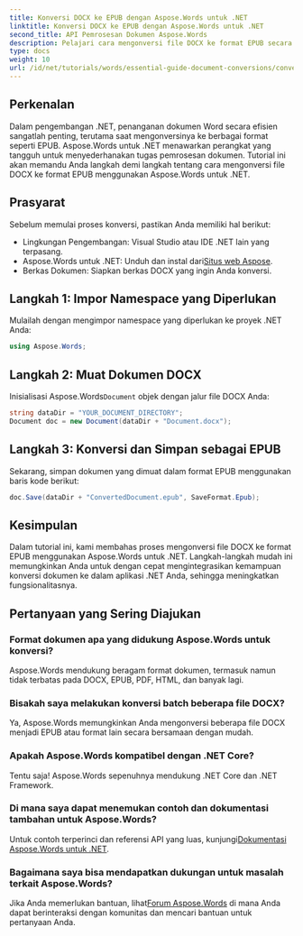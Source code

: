 ```yaml
---
title: Konversi DOCX ke EPUB dengan Aspose.Words untuk .NET
linktitle: Konversi DOCX ke EPUB dengan Aspose.Words untuk .NET
second_title: API Pemrosesan Dokumen Aspose.Words
description: Pelajari cara mengonversi file DOCX ke format EPUB secara efisien menggunakan Aspose.Words untuk .NET. Panduan lengkap ini menyediakan panduan langkah demi langkah.
type: docs
weight: 10
url: /id/net/tutorials/words/essential-guide-document-conversions/convert-docx-to-epub/
---
```

## Perkenalan

Dalam pengembangan .NET, penanganan dokumen Word secara efisien sangatlah penting, terutama saat mengonversinya ke berbagai format seperti EPUB. Aspose.Words untuk .NET menawarkan perangkat yang tangguh untuk menyederhanakan tugas pemrosesan dokumen. Tutorial ini akan memandu Anda langkah demi langkah tentang cara mengonversi file DOCX ke format EPUB menggunakan Aspose.Words untuk .NET.

## Prasyarat

Sebelum memulai proses konversi, pastikan Anda memiliki hal berikut:

- Lingkungan Pengembangan: Visual Studio atau IDE .NET lain yang terpasang.
-  Aspose.Words untuk .NET: Unduh dan instal dari[Situs web Aspose](https://releases.aspose.com/words/net/).
- Berkas Dokumen: Siapkan berkas DOCX yang ingin Anda konversi.

## Langkah 1: Impor Namespace yang Diperlukan

Mulailah dengan mengimpor namespace yang diperlukan ke proyek .NET Anda:

```csharp
using Aspose.Words;
```

## Langkah 2: Muat Dokumen DOCX

 Inisialisasi Aspose.Words`Document` objek dengan jalur file DOCX Anda:

```csharp
string dataDir = "YOUR_DOCUMENT_DIRECTORY";
Document doc = new Document(dataDir + "Document.docx");
```

## Langkah 3: Konversi dan Simpan sebagai EPUB

Sekarang, simpan dokumen yang dimuat dalam format EPUB menggunakan baris kode berikut:

```csharp
doc.Save(dataDir + "ConvertedDocument.epub", SaveFormat.Epub);
```

## Kesimpulan

Dalam tutorial ini, kami membahas proses mengonversi file DOCX ke format EPUB menggunakan Aspose.Words untuk .NET. Langkah-langkah mudah ini memungkinkan Anda untuk dengan cepat mengintegrasikan kemampuan konversi dokumen ke dalam aplikasi .NET Anda, sehingga meningkatkan fungsionalitasnya.

## Pertanyaan yang Sering Diajukan

### Format dokumen apa yang didukung Aspose.Words untuk konversi?

Aspose.Words mendukung beragam format dokumen, termasuk namun tidak terbatas pada DOCX, EPUB, PDF, HTML, dan banyak lagi.

### Bisakah saya melakukan konversi batch beberapa file DOCX?

Ya, Aspose.Words memungkinkan Anda mengonversi beberapa file DOCX menjadi EPUB atau format lain secara bersamaan dengan mudah.

### Apakah Aspose.Words kompatibel dengan .NET Core?

Tentu saja! Aspose.Words sepenuhnya mendukung .NET Core dan .NET Framework.

### Di mana saya dapat menemukan contoh dan dokumentasi tambahan untuk Aspose.Words?

 Untuk contoh terperinci dan referensi API yang luas, kunjungi[Dokumentasi Aspose.Words untuk .NET](https://reference.aspose.com/words/net/).

### Bagaimana saya bisa mendapatkan dukungan untuk masalah terkait Aspose.Words?

 Jika Anda memerlukan bantuan, lihat[Forum Aspose.Words](https://forum.aspose.com/c/words/8) di mana Anda dapat berinteraksi dengan komunitas dan mencari bantuan untuk pertanyaan Anda.